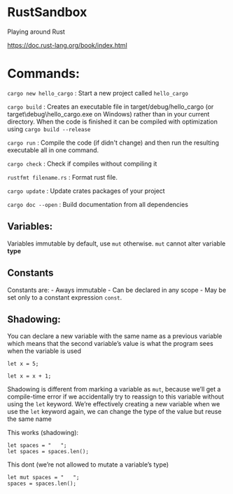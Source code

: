 # RustSandbox
Playing around Rust

https://doc.rust-lang.org/book/index.html

# Commands:

`cargo new hello_cargo` : Start a new project called `hello_cargo`

`cargo build` : Creates an executable file in target/debug/hello_cargo (or target\debug\hello_cargo.exe on Windows) rather than in your current directory. When the code is finished it can be compiled with optimization using `cargo build --release`

`cargo run` : Compile the code (if didn't change) and then run the resulting executable all in one command.

`cargo check` : Check if compiles without compiling it

`rustfmt filename.rs` : Format rust file.

`cargo update` : Update crates packages of your project

`cargo doc --open` : Build documentation from all dependencies

## Variables:

Variables immutable by default, use `mut` otherwise. `mut` cannot alter variable **type**

## Constants 
Constants are:
    - Aways immutable
    - Can be declared in any scope
    - May be set only to a constant expression `const`.

## Shadowing: 
You can declare a new variable with the same name as a previous variable which means that the second variable’s value is what the program sees when the variable is used

```
let x = 5;

let x = x + 1;
```

Shadowing is different from marking a variable as `mut`, because we’ll get a compile-time error if we accidentally try to reassign to this variable without using the `let` keyword. We’re effectively creating a new variable when we use the `let` keyword again, we can change the type of the value but reuse the same name

This works (shadowing):

```
let spaces = "   ";
let spaces = spaces.len();
```

This dont (we’re not allowed to mutate a variable’s type)

```
let mut spaces = "   ";
spaces = spaces.len();
```

